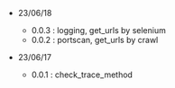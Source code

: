 * 23/06/18
    - 0.0.3 : logging, get_urls by selenium <br>
    - 0.0.2 : portscan, get_urls by crawl <br>

* 23/06/17
    - 0.0.1 : check_trace_method <br>